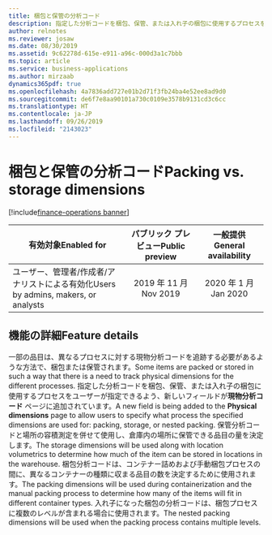 ```yaml
---
title: 梱包と保管の分析コード
description: 指定した分析コードを梱包、保管、または入れ子の梱包に使用するプロセスをユーザーが指定できるよう、新しいフィールドが現物分析コード ページに追加されています。
author: relnotes
ms.reviewer: josaw
ms.date: 08/30/2019
ms.assetid: 9c62278d-615e-e911-a96c-000d3a1c7bbb
ms.topic: article
ms.service: business-applications
ms.author: mirzaab
dynamics365pdf: true
ms.openlocfilehash: 4a7836add727e01b2d71f3fb24ba4e52ee8ad9d0
ms.sourcegitcommit: de6f7e8aa90101a730c0109e3578b9131cd3c6cc
ms.translationtype: HT
ms.contentlocale: ja-JP
ms.lasthandoff: 09/26/2019
ms.locfileid: "2143023"
---
```

# <a name="packing-vs-storage-dimensions"></a><span data-ttu-id="c4f13-103">梱包と保管の分析コード</span><span class="sxs-lookup"><span data-stu-id="c4f13-103">Packing vs. storage dimensions</span></span>
[!include[finance-operations banner](../includes/finance-operations.md)]

| <span data-ttu-id="c4f13-104">有効対象</span><span class="sxs-lookup"><span data-stu-id="c4f13-104">Enabled for</span></span>    |  <span data-ttu-id="c4f13-105">パブリック プレビュー</span><span class="sxs-lookup"><span data-stu-id="c4f13-105">Public preview</span></span> | <span data-ttu-id="c4f13-106">一般提供</span><span class="sxs-lookup"><span data-stu-id="c4f13-106">General availability</span></span> | 
| ---------- | :----------: |:----------: |
|<span data-ttu-id="c4f13-107">ユーザー、管理者/作成者/アナリストによる有効化</span><span class="sxs-lookup"><span data-stu-id="c4f13-107">Users by admins, makers, or analysts</span></span>|<span data-ttu-id="c4f13-108">2019 年 11 月</span><span class="sxs-lookup"><span data-stu-id="c4f13-108">Nov 2019</span></span>| <span data-ttu-id="c4f13-109">2020 年 1 月</span><span class="sxs-lookup"><span data-stu-id="c4f13-109">Jan 2020</span></span>|






## <a name="feature-details"></a><span data-ttu-id="c4f13-110">機能の詳細</span><span class="sxs-lookup"><span data-stu-id="c4f13-110">Feature details</span></span>
<!--feature detail start -->
<span data-ttu-id="c4f13-111">一部の品目は、異なるプロセスに対する現物分析コードを追跡する必要があるような方法で、梱包または保管されます。</span><span class="sxs-lookup"><span data-stu-id="c4f13-111">Some items are packed or stored in such a way that there is a need to track physical dimensions for the different processes.</span></span> <span data-ttu-id="c4f13-112">指定した分析コードを梱包、保管、または入れ子の梱包に使用するプロセスをユーザーが指定できるよう、新しいフィールドが**現物分析コード** ページに追加されています。</span><span class="sxs-lookup"><span data-stu-id="c4f13-112">A new field is being added to the **Physical dimensions** page to allow users to specify what process the specified dimensions are used for: packing, storage, or nested packing.</span></span> <span data-ttu-id="c4f13-113">保管分析コードと場所の容積測定を併せて使用し、倉庫内の場所に保管できる品目の量を決定します。</span><span class="sxs-lookup"><span data-stu-id="c4f13-113">The storage dimensions will be used along with location volumetrics to determine how much of the item can be stored in locations in the warehouse.</span></span> <span data-ttu-id="c4f13-114">梱包分析コードは、コンテナー詰めおよび手動梱包プロセスの間に、異なるコンテナーの種類に収まる品目の数を決定するために使用されます。</span><span class="sxs-lookup"><span data-stu-id="c4f13-114">The packing dimensions will be used during containerization and the manual packing process to determine how many of the items will fit in different container types.</span></span> <span data-ttu-id="c4f13-115">入れ子になった梱包の分析コードは、梱包プロセスに複数のレベルが含まれる場合に使用されます。</span><span class="sxs-lookup"><span data-stu-id="c4f13-115">The nested packing dimensions will be used when the packing process contains multiple levels.</span></span>
<!--feature detail end -->











